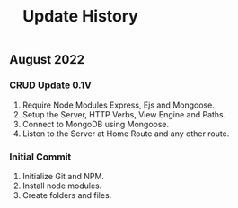 <div id="user-content-toc">
  <ul>
    <summary><h1 style="display: inline-block;">Update History</h1></summary>
  </ul>
</div>

## August 2022

### CRUD Update 0.1V

1. Require Node Modules Express, Ejs and Mongoose.
2. Setup the Server, HTTP Verbs, View Engine and Paths.
3. Connect to MongoDB using Mongoose.
4. Listen to the Server at Home Route and any other route.

### Initial Commit

1. Initialize Git and NPM.
2. Install node modules.
3. Create folders and files.